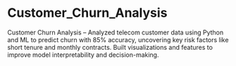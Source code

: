 # Customer_Churn_Analysis
Customer Churn Analysis – Analyzed telecom customer data using Python and ML to predict churn with 85% accuracy, uncovering key risk factors like short tenure and monthly contracts. Built visualizations and features to improve model interpretability and decision-making.

